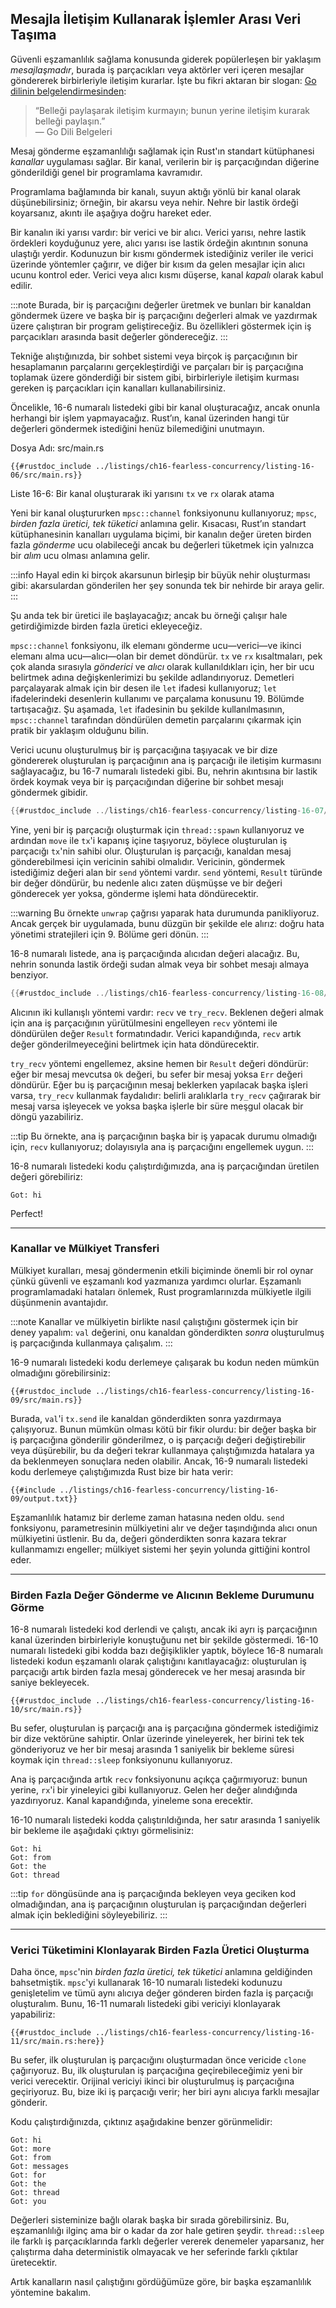 ## Mesajla İletişim Kullanarak İşlemler Arası Veri Taşıma

Güvenli eşzamanlılık sağlama konusunda giderek popülerleşen bir yaklaşım *mesajlaşmadır*, burada iş parçacıkları veya aktörler veri içeren mesajlar göndererek birbirleriyle iletişim kurarlar. İşte bu fikri aktaran bir slogan: [Go dilinin belgelendirmesinden](https://golang.org/doc/effective_go.html#concurrency): 

> “Belleği paylaşarak iletişim kurmayın; bunun yerine iletişim kurarak belleği paylaşın.”  
> — Go Dili Belgeleri

Mesaj gönderme eşzamanlılığı sağlamak için Rust'ın standart kütüphanesi *kanallar* uygulaması sağlar. Bir kanal, verilerin bir iş parçacığından diğerine gönderildiği genel bir programlama kavramıdır.

Programlama bağlamında bir kanalı, suyun aktığı yönlü bir kanal olarak düşünebilirsiniz; örneğin, bir akarsu veya nehir. Nehre bir lastik ördeği koyarsanız, akıntı ile aşağıya doğru hareket eder.

Bir kanalın iki yarısı vardır: bir verici ve bir alıcı. Verici yarısı, nehre lastik ördekleri koyduğunuz yere, alıcı yarısı ise lastik ördeğin akıntının sonuna ulaştığı yerdir. Kodunuzun bir kısmı göndermek istediğiniz veriler ile verici üzerinde yöntemler çağırır, ve diğer bir kısım da gelen mesajlar için alıcı ucunu kontrol eder. Verici veya alıcı kısmı düşerse, kanal *kapalı* olarak kabul edilir.

:::note
Burada, bir iş parçacığını değerler üretmek ve bunları bir kanaldan göndermek üzere ve başka bir iş parçacığını değerleri almak ve yazdırmak üzere çalıştıran bir program geliştireceğiz. Bu özellikleri göstermek için iş parçacıkları arasında basit değerler göndereceğiz. 
:::

Tekniğe alıştığınızda, bir sohbet sistemi veya birçok iş parçacığının bir hesaplamanın parçalarını gerçekleştirdiği ve parçaları bir iş parçacığına toplamak üzere gönderdiği bir sistem gibi, birbirleriyle iletişim kurması gereken iş parçacıkları için kanalları kullanabilirsiniz.

Öncelikle, 16-6 numaralı listedeki gibi bir kanal oluşturacağız, ancak onunla herhangi bir işlem yapmayacağız. Rust’ın, kanal üzerinden hangi tür değerleri göndermek istediğini henüz bilemediğini unutmayın.

Dosya Adı: src/main.rs

```rust,ignore,does_not_compile
{{#rustdoc_include ../listings/ch16-fearless-concurrency/listing-16-06/src/main.rs}}
```

Liste 16-6: Bir kanal oluşturarak iki yarısını `tx` ve `rx` olarak atama

Yeni bir kanal oluştururken `mpsc::channel` fonksiyonunu kullanıyoruz; `mpsc`, *birden fazla üretici, tek tüketici* anlamına gelir. Kısacası, Rust’ın standart kütüphanesinin kanalları uygulama biçimi, bir kanalın değer üreten birden fazla *gönderme* ucu olabileceği ancak bu değerleri tüketmek için yalnızca bir *alım* ucu olması anlamına gelir. 

:::info
Hayal edin ki birçok akarsunun birleşip bir büyük nehir oluşturması gibi: akarsulardan gönderilen her şey sonunda tek bir nehirde bir araya gelir. 
:::

Şu anda tek bir üretici ile başlayacağız; ancak bu örneği çalışır hale getirdiğimizde birden fazla üretici ekleyeceğiz.

`mpsc::channel` fonksiyonu, ilk elemanı gönderme ucu—verici—ve ikinci elemanı alma ucu—alıcı—olan bir demet döndürür. `tx` ve `rx` kısaltmaları, pek çok alanda sırasıyla *gönderici* ve *alıcı* olarak kullanıldıkları için, her bir ucu belirtmek adına değişkenlerimizi bu şekilde adlandırıyoruz. Demetleri parçalayarak almak için bir desen ile `let` ifadesi kullanıyoruz; `let` ifadelerindeki desenlerin kullanımı ve parçalama konusunu 19. Bölümde tartışacağız. Şu aşamada, `let` ifadesinin bu şekilde kullanılmasının, `mpsc::channel` tarafından döndürülen demetin parçalarını çıkarmak için pratik bir yaklaşım olduğunu bilin.

Verici ucunu oluşturulmuş bir iş parçacığına taşıyacak ve bir dize göndererek oluşturulan iş parçacığının ana iş parçacığı ile iletişim kurmasını sağlayacağız, bu 16-7 numaralı listedeki gibi. Bu, nehrin akıntısına bir lastik ördek koymak veya bir iş parçacığından diğerine bir sohbet mesajı göndermek gibidir.



```rust
{{#rustdoc_include ../listings/ch16-fearless-concurrency/listing-16-07/src/main.rs}}
```



Yine, yeni bir iş parçacığı oluşturmak için `thread::spawn` kullanıyoruz ve ardından `move` ile `tx`'i kapanış içine taşıyoruz, böylece oluşturulan iş parçacığı `tx`'nin sahibi olur. Oluşturulan iş parçacığı, kanaldan mesaj gönderebilmesi için vericinin sahibi olmalıdır. Vericinin, göndermek istediğimiz değeri alan bir `send` yöntemi vardır. `send` yöntemi, `Result` türünde bir değer döndürür, bu nedenle alıcı zaten düşmüşse ve bir değeri gönderecek yer yoksa, gönderme işlemi hata döndürecektir. 

:::warning
Bu örnekte `unwrap` çağrısı yaparak hata durumunda panikliyoruz. Ancak gerçek bir uygulamada, bunu düzgün bir şekilde ele alırız: doğru hata yönetimi stratejileri için 9. Bölüme geri dönün.
:::

16-8 numaralı listede, ana iş parçacığında alıcıdan değeri alacağız. Bu, nehrin sonunda lastik ördeği sudan almak veya bir sohbet mesajı almaya benziyor.



```rust
{{#rustdoc_include ../listings/ch16-fearless-concurrency/listing-16-08/src/main.rs}}
```



Alıcının iki kullanışlı yöntemi vardır: `recv` ve `try_recv`. Beklenen değeri almak için ana iş parçacığının yürütülmesini engelleyen `recv` yöntemi ile döndürülen değer `Result` formatındadır. Verici kapandığında, `recv` artık değer gönderilmeyeceğini belirtmek için hata döndürecektir.

`try_recv` yöntemi engellemez, aksine hemen bir `Result` değeri döndürür: eğer bir mesaj mevcutsa `Ok` değeri, bu sefer bir mesaj yoksa `Err` değeri döndürür. Eğer bu iş parçacığının mesaj beklerken yapılacak başka işleri varsa, `try_recv` kullanmak faydalıdır: belirli aralıklarla `try_recv` çağırarak bir mesaj varsa işleyecek ve yoksa başka işlerle bir süre meşgul olacak bir döngü yazabiliriz.

:::tip
Bu örnekte, ana iş parçacığının başka bir iş yapacak durumu olmadığı için, `recv` kullanıyoruz; dolayısıyla ana iş parçacığını engellemek uygun.
:::

16-8 numaralı listedeki kodu çalıştırdığımızda, ana iş parçacığından üretilen değeri görebiliriz:

```text
Got: hi
```

Perfect!

---

### Kanallar ve Mülkiyet Transferi

Mülkiyet kuralları, mesaj göndermenin etkili biçiminde önemli bir rol oynar çünkü güvenli ve eşzamanlı kod yazmanıza yardımcı olurlar. Eşzamanlı programlamadaki hataları önlemek, Rust programlarınızda mülkiyetle ilgili düşünmenin avantajıdır. 

:::note
Kanallar ve mülkiyetin birlikte nasıl çalıştığını göstermek için bir deney yapalım: `val` değerini, onu kanaldan gönderdikten *sonra* oluşturulmuş iş parçacığında kullanmaya çalışalım. 
:::

16-9 numaralı listedeki kodu derlemeye çalışarak bu kodun neden mümkün olmadığını görebilirsiniz:



```rust,ignore,does_not_compile
{{#rustdoc_include ../listings/ch16-fearless-concurrency/listing-16-09/src/main.rs}}
```



Burada, `val`'i `tx.send` ile kanaldan gönderdikten sonra yazdırmaya çalışıyoruz. Bunun mümkün olması kötü bir fikir olurdu: bir değer başka bir iş parçacığına gönderilir gönderilmez, o iş parçacığı değeri değiştirebilir veya düşürebilir, bu da değeri tekrar kullanmaya çalıştığımızda hatalara ya da beklenmeyen sonuçlara neden olabilir. Ancak, 16-9 numaralı listedeki kodu derlemeye çalıştığımızda Rust bize bir hata verir:

```console
{{#include ../listings/ch16-fearless-concurrency/listing-16-09/output.txt}}
```

Eşzamanlılık hatamız bir derleme zaman hatasına neden oldu. `send` fonksiyonu, parametresinin mülkiyetini alır ve değer taşındığında alıcı onun mülkiyetini üstlenir. Bu da, değeri gönderdikten sonra kazara tekrar kullanmamızı engeller; mülkiyet sistemi her şeyin yolunda gittiğini kontrol eder.

---

### Birden Fazla Değer Gönderme ve Alıcının Bekleme Durumunu Görme

16-8 numaralı listedeki kod derlendi ve çalıştı, ancak iki ayrı iş parçacığının kanal üzerinden birbirleriyle konuştuğunu net bir şekilde göstermedi. 16-10 numaralı listedeki gibi kodda bazı değişiklikler yaptık, böylece 16-8 numaralı listedeki kodun eşzamanlı olarak çalıştığını kanıtlayacağız: oluşturulan iş parçacığı artık birden fazla mesaj gönderecek ve her mesaj arasında bir saniye bekleyecek.



```rust,noplayground
{{#rustdoc_include ../listings/ch16-fearless-concurrency/listing-16-10/src/main.rs}}
```



Bu sefer, oluşturulan iş parçacığı ana iş parçacığına göndermek istediğimiz bir dize vektörüne sahiptir. Onlar üzerinde yineleyerek, her birini tek tek gönderiyoruz ve her bir mesaj arasında 1 saniyelik bir bekleme süresi koymak için `thread::sleep` fonksiyonunu kullanıyoruz.

Ana iş parçacığında artık `recv` fonksiyonunu açıkça çağırmıyoruz: bunun yerine, `rx`'i bir yineleyici gibi kullanıyoruz. Gelen her değer alındığında yazdırıyoruz. Kanal kapandığında, yineleme sona erecektir.

16-10 numaralı listedeki kodda çalıştırıldığında, her satır arasında 1 saniyelik bir bekleme ile aşağıdaki çıktıyı görmelisiniz:

```text
Got: hi
Got: from
Got: the
Got: thread
```

:::tip
`for` döngüsünde ana iş parçacığında bekleyen veya geciken kod olmadığından, ana iş parçacığının oluşturulan iş parçacığından değerleri almak için beklediğini söyleyebiliriz.
:::

---

### Verici Tüketimini Klonlayarak Birden Fazla Üretici Oluşturma

Daha önce, `mpsc`'nin *birden fazla üretici, tek tüketici* anlamına geldiğinden bahsetmiştik. `mpsc`'yi kullanarak 16-10 numaralı listedeki kodunuzu genişletelim ve tümü aynı alıcıya değer gönderen birden fazla iş parçacığı oluşturalım. Bunu, 16-11 numaralı listedeki gibi vericiyi klonlayarak yapabiliriz:



```rust,noplayground
{{#rustdoc_include ../listings/ch16-fearless-concurrency/listing-16-11/src/main.rs:here}}
```



Bu sefer, ilk oluşturulan iş parçacığını oluşturmadan önce vericide `clone` çağırıyoruz. Bu, ilk oluşturulan iş parçacığına geçirebileceğimiz yeni bir verici verecektir. Orijinal vericiyi ikinci bir oluşturulmuş iş parçacığına geçiriyoruz. Bu, bize iki iş parçacığı verir; her biri aynı alıcıya farklı mesajlar gönderir.

Kodu çalıştırdığınızda, çıktınız aşağıdakine benzer görünmelidir:

```text
Got: hi
Got: more
Got: from
Got: messages
Got: for
Got: the
Got: thread
Got: you
```

Değerleri sisteminize bağlı olarak başka bir sırada görebilirsiniz. Bu, eşzamanlılığı ilginç ama bir o kadar da zor hale getiren şeydir. `thread::sleep` ile farklı iş parçacıklarında farklı değerler vererek denemeler yaparsanız, her çalıştırma daha deterministik olmayacak ve her seferinde farklı çıktılar üretecektir.

Artık kanalların nasıl çalıştığını gördüğümüze göre, bir başka eşzamanlılık yöntemine bakalım.